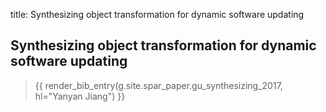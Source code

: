 title: Synthesizing object transformation for dynamic software updating

## Synthesizing object transformation for dynamic software updating

> {{ render_bib_entry(g.site.spar_paper.gu_synthesizing_2017, hl="Yanyan Jiang") }}
